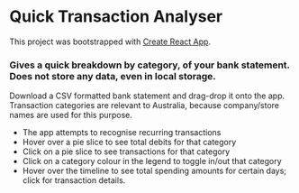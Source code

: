 # Quick Transaction Analyser

This project was bootstrapped with [Create React App](https://github.com/facebook/create-react-app).

### Gives a quick breakdown by category, of your bank statement. Does not store any data, even in local storage.

Download a CSV formatted bank statement and drag-drop it onto the app. Transaction categories are relevant to Australia,
because company/store names are used for this purpose.

- The app attempts to recognise recurring transactions
- Hover over a pie slice to see total debits for that category
- Click on a pie slice to see transactions for that category
- Click on a category colour in the legend to toggle in/out that category
- Hover over the timeline to see total spending amounts for certain days; click for transaction details.

